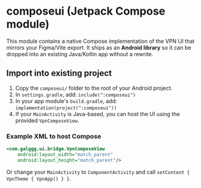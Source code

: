 # composeui (Jetpack Compose module)

This module contains a native Compose implementation of the VPN UI that mirrors your Figma/Vite export.
It ships as an **Android library** so it can be dropped into an existing Java/Kotlin app without a rewrite.

## Import into existing project

1. Copy the `composeui/` folder to the root of your Android project.
2. In `settings.gradle`, add: `include(":composeui")`
3. In your app module's `build.gradle`, add: `implementation(project(":composeui"))`
4. If your `MainActivity` is Java-based, you can host the UI using the provided `VpnComposeView`.

### Example XML to host Compose

```xml
<com.galggg.ui.bridge.VpnComposeView
    android:layout_width="match_parent"
    android:layout_height="match_parent"/>
```

Or change your `MainActivity` to `ComponentActivity` and call `setContent { VpnTheme { VpnApp() } }`.